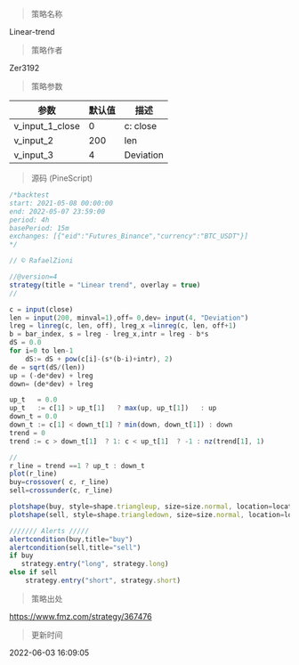 
> 策略名称

Linear-trend

> 策略作者

Zer3192



> 策略参数



|参数|默认值|描述|
|----|----|----|
|v_input_1_close|0|c: close|high|low|open|hl2|hlc3|hlcc4|ohlc4|
|v_input_2|200|len|
|v_input_3|4|Deviation|


> 源码 (PineScript)

``` javascript
/*backtest
start: 2021-05-08 00:00:00
end: 2022-05-07 23:59:00
period: 4h
basePeriod: 15m
exchanges: [{"eid":"Futures_Binance","currency":"BTC_USDT"}]
*/

// © RafaelZioni

//@version=4
strategy(title = "Linear trend", overlay = true)
//

c = input(close)
len = input(200, minval=1),off= 0,dev= input(4, "Deviation")
lreg = linreg(c, len, off), lreg_x =linreg(c, len, off+1)
b = bar_index, s = lreg - lreg_x,intr = lreg - b*s
dS = 0.0
for i=0 to len-1
    dS:= dS + pow(c[i]-(s*(b-i)+intr), 2)  
de = sqrt(dS/(len))
up = (-de*dev) + lreg
down= (de*dev) + lreg

up_t   = 0.0
up_t   := c[1] > up_t[1]   ? max(up, up_t[1])   : up
down_t = 0.0
down_t := c[1] < down_t[1] ? min(down, down_t[1]) : down
trend = 0
trend := c > down_t[1]  ? 1: c < up_t[1]  ? -1 : nz(trend[1], 1)

//
r_line = trend ==1 ? up_t : down_t
plot(r_line)
buy=crossover( c, r_line) 
sell=crossunder(c, r_line) 

plotshape(buy, style=shape.triangleup, size=size.normal, location=location.belowbar, color=color.lime)
plotshape(sell, style=shape.triangledown, size=size.normal, location=location.abovebar, color=color.red)

/////// Alerts /////
alertcondition(buy,title="buy")
alertcondition(sell,title="sell")
if buy
   strategy.entry("long", strategy.long)
else if sell
    strategy.entry("short", strategy.short)
```

> 策略出处

https://www.fmz.com/strategy/367476

> 更新时间

2022-06-03 16:09:05

